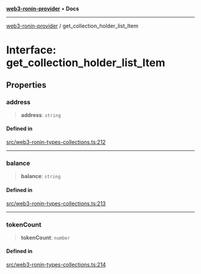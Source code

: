 [**web3-ronin-provider**](../README.md) • **Docs**

***

[web3-ronin-provider](../globals.md) / get\_collection\_holder\_list\_Item

# Interface: get\_collection\_holder\_list\_Item

## Properties

### address

> **address**: `string`

#### Defined in

[src/web3-ronin-types-collections.ts:212](https://github.com/chuacw/web3-ronin-provider/blob/8567186df7b9f3f4227fb3bd272cc98d63a4d447/src/web3-ronin-types-collections.ts#L212)

***

### balance

> **balance**: `string`

#### Defined in

[src/web3-ronin-types-collections.ts:213](https://github.com/chuacw/web3-ronin-provider/blob/8567186df7b9f3f4227fb3bd272cc98d63a4d447/src/web3-ronin-types-collections.ts#L213)

***

### tokenCount

> **tokenCount**: `number`

#### Defined in

[src/web3-ronin-types-collections.ts:214](https://github.com/chuacw/web3-ronin-provider/blob/8567186df7b9f3f4227fb3bd272cc98d63a4d447/src/web3-ronin-types-collections.ts#L214)
